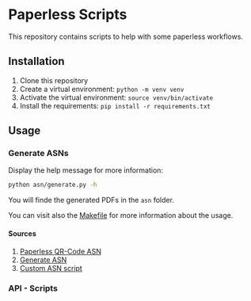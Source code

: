 # Paperless Scripts
This repository contains scripts to help with some paperless workflows.

## Installation
1. Clone this repository
2. Create a virtual environment: `python -m venv venv`
3. Activate the virtual environment: `source venv/bin/activate`
4. Install the requirements: `pip install -r requirements.txt`

## Usage
### Generate ASNs
Display the help message for more information:
```bash
python asn/generate.py -h
```
You will finde the generated PDFs in the `asn` folder.

You can visit also the [Makefile](Makefile) for more information about the usage.

#### Sources
1. [Paperless QR-Code ASN](https://margau.net/posts/2023-04-16-paperless-ngx-asn/)
2. [Generate ASN](https://pypi.org/project/paperless-asn-qr-codes/)
3. [Custom ASN script](https://gist.github.com/timrprobocom/3946aca8ab75df8267bbf892a427a1b7/)

### API - Scripts
